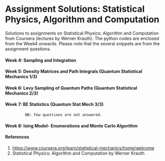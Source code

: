 # Assignment Solutions: Statistical Physics, Algorithm and Computation
Solutions to assignments on Statistical Physics: Algorithm and Computation from Coursera (lectures by Werner Krauth). The python codes are enclosed from the Week4 onwards. Please note that the several snippets are from the assignment questions. 

#### Week 4: Sampling and Integration 
#### Week 5: Density Matrices and Path Integrals (Quantum Statistical Mechanics 1/3)
#### Week 6: Levy Sampling of Quantum Paths (Quantum Statistical Mechanics 2/3)
#### Week 7: BE Statistics (Quantum Stat Mech 3/3) 
             NB: Few questions are not answered.
#### Week 8: Ising Model- Enumerations and Monte Carlo Algorithm 
            
#### References
1. https://www.coursera.org/learn/statistical-mechanics/home/welcome
2. Statistical Physics: Algorithm and Computation by Werner Krauth
 
